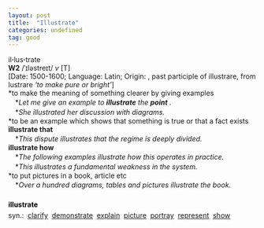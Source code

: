 ```yaml
---
layout: post
title:  "Illustrate"
categories: undefined
tag: good
---
```

<DIV style="MARGIN: 0px 0px 5px">il<B>·</B>lus<B>·</B>trate<BR><B>W2</B> /ˈɪləstreɪt/ <I>v</I> [T] <BR>[Date: 1500-1600; Language: Latin; Origin: , past participle of illustrare, from lustrare <I>'to make pure or bright'</I>]<BR>*to make the meaning of something clearer by giving examples<BR>　*<I>Let me give an example to <B>illustrate</B> the <B>point</B> .</I><BR>　*<I>She illustrated her discussion with diagrams.</I><BR>*to be an example which shows that something is true or that a fact exists<BR><B>illustrate that</B><BR>　*<I>This dispute illustrates that the regime is deeply divided.</I><BR><B>illustrate how</B><BR>　*<I>The following examples illustrate how this operates in practice.</I><BR>　*<I>This illustrates a fundamental weakness in the system.</I><BR>*to put pictures in a book, article etc<BR>　*<I>Over a hundred diagrams, tables and pictures illustrate the book.</I></DIV>
<DIV style="MARGIN: 5px 0px">
<DIV style="WIDTH: 100%">
<DIV style="FLOAT: left; LINE-HEIGHT: normal">&nbsp;</DIV>
<DIV style="WIDTH: 100%; OVERFLOW-X: hidden">
<DIV style="COLOR: #808080; MARGIN: 0px 0px 5px; LINE-HEIGHT: normal"><SPAN style="FONT-SIZE: 10.5pt; COLOR: #000000; LINE-HEIGHT: normal"><B>illustrate</B></SPAN> &nbsp;</DIV>
<DIV style="MARGIN: 0px 0px 5px">
<DIV style="MARGIN: 4px 0px">syn.: &nbsp;<A href="{{ site.baseurl }}/clarify"><U>clarify</U></A> &nbsp;<A href="{{ site.baseurl }}/demonstrate"><U>demonstrate</U></A> &nbsp;<A href="{{ site.baseurl }}/explain"><U>explain</U></A> &nbsp;<A href="{{ site.baseurl }}/picture"><U>picture</U></A> &nbsp;<A href="{{ site.baseurl }}/portray"><U>portray</U></A> &nbsp;<A href="{{ site.baseurl }}/represent"><U>represent</U></A> &nbsp;<A href="{{ site.baseurl }}/show"><U>show</U></A></DIV></DIV>
